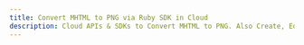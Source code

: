 ---title: Convert MHTML to PNG via Ruby SDK in Clouddescription: Cloud APIs & SDKs to Convert MHTML to PNG. Also Create, Edit & Render Microsoft Word & OpenOffice documents in the Cloud.---